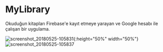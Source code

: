 # MyLibrary
Okuduğun kitapları Firebase'e kayıt etmeye yarayan ve Google hesabı ile çalışan bir uygulama.

![screenshot_20180525-105831](https://user-images.githubusercontent.com/6064144/40533414-654222c2-600b-11e8-8e8e-9dd873152a89.png){:height="50%" width="50%"}
![screenshot_20180525-105837](https://user-images.githubusercontent.com/6064144/40533415-65667096-600b-11e8-8eb2-52bedaae2b8e.png)
